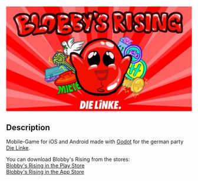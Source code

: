 ![Screenshot](screenshot_blobby.jpg?raw=true)

## Description

Mobile-Game for iOS and Android made with [Godot](https://godotengine.org/) for the german party [Die Linke](https://www.die-linke.de/start/).

You can download Blobby's Rising from the stores:<br />
[Blobby's Rising in the Play Store](https://play.google.com/store/apps/details?id=org.antiKonTeck.BlobbysRising&pli=1)<br />
[Blobby's Rising in the App Store](https://apps.apple.com/de/app/blobbys-rising/id1582138781)
